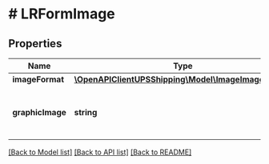 # # LRFormImage

## Properties

Name | Type | Description | Notes
------------ | ------------- | ------------- | -------------
**imageFormat** | [**\OpenAPIClientUPSShipping\Model\ImageImageFormat**](ImageImageFormat.md) |  |
**graphicImage** | **string** | Base 64 encoded International Forms image. |

[[Back to Model list]](../../README.md#models) [[Back to API list]](../../README.md#endpoints) [[Back to README]](../../README.md)
